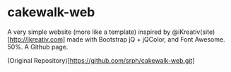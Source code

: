 cakewalk-web
============
A very simple website (more like a template) inspired by @iKreativ(site)[http://ikreativ.com] made with Bootstrap jQ + jQColor, and Font Awesome. 50%. A Github page.

(Original Repository)[https://github.com/srph/cakewalk-web.git]